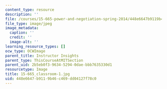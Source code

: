 ```yaml
---
content_type: resource
description: ''
file: /courses/15-665-power-and-negotiation-spring-2014/448e6647b9119b46c469dd04127f78c0_15-665_classroom-1.jpg
file_type: image/jpeg
image_metadata:
  caption: ''
  credit: ''
  image-alt: ''
learning_resource_types: []
ocw_type: OCWImage
parent_title: Instructor Insights
parent_type: ThisCourseAtMITSection
parent_uid: 2b5eb0f3-9634-5294-0dae-bbb7635330d1
resourcetype: Image
title: 15-665_classroom-1.jpg
uid: 448e6647-b911-9b46-c469-dd04127f78c0
---
```

